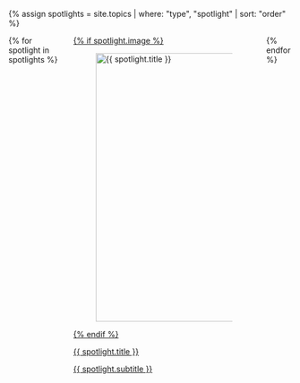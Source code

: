 {% assign spotlights = site.topics | where: "type", "spotlight" | sort: "order" %}

<div class="columns is-multiline">
    {% for spotlight in spotlights %}
    <div class="column is-4-desktop is-6-tablet">
        <a href="{{ spotlight.url | prepend: site.baseurl }}">
            <div class="card spotlight">
                {% if spotlight.image %}
                <div class="card-image">
                    <figure class="image">
                        <img src="{{ site.baseurl }}/topics/assets/{{ spotlight.image }}" alt="{{ spotlight.title }}" width="640px" height="480px" />
                    </figure>
                </div>
                {% endif %}
                <div class="card-content">
                    <p class="title is-4">{{ spotlight.title }}</p>
                    <p class="subtitle is-4">{{ spotlight.subtitle }}</p>
                </div>
            </div>
        </a>
    </div>
    {% endfor %}
</div>